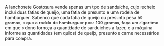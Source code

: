 A lanchonete Gostosura vende apenas um tipo de sanduíche, cujo recheio inclui duas fatias de queijo, 
uma fatia de presunto e uma rodela de 
hambúrguer. Sabendo que cada fatia de queijo ou presunto pesa 50 gramas, 
e que a rodela de hamburguer pesa 100 gramas, faça um algoritmo em que o dono forneça a 
quantidade de sanduiches a fazer, e a máquina informe as quantidades (em quilos) de queijo, 
presunto e carne necessários para compra. 
